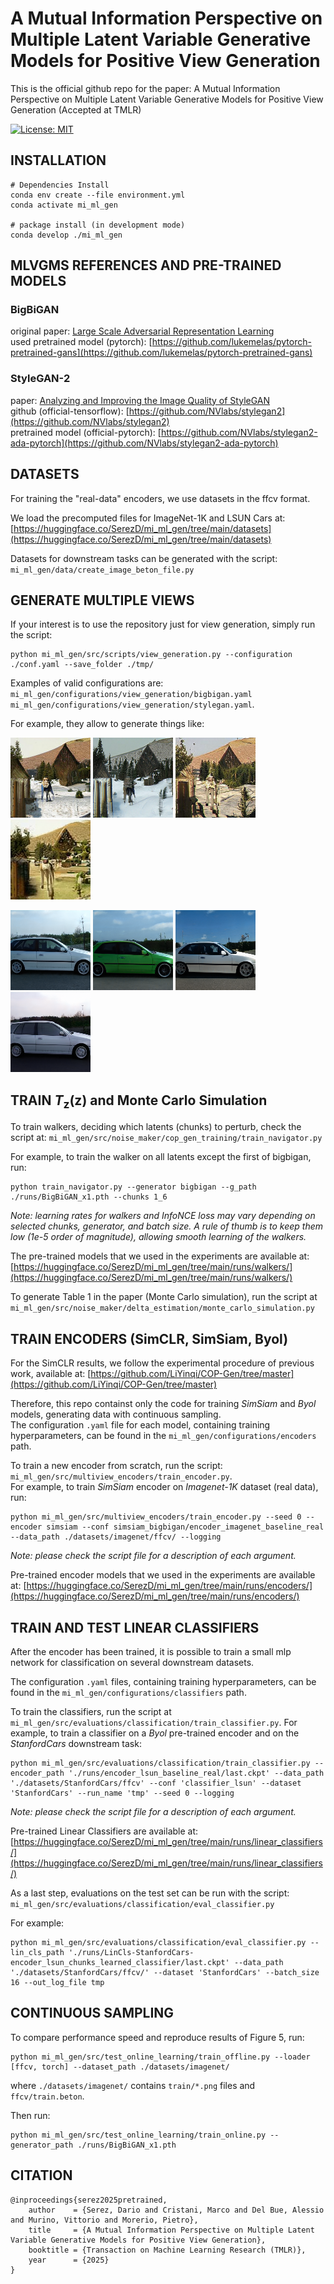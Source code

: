 
# A Mutual Information Perspective on Multiple Latent Variable Generative Models for Positive View Generation

This is the official github repo for the paper: A Mutual Information Perspective on Multiple Latent Variable Generative Models for Positive View Generation (Accepted at TMLR)

[![License: MIT](https://img.shields.io/badge/License-MIT-yellow.svg)](https://opensource.org/licenses/MIT)
<!-- [![arXiv](https://img.shields.io/badge/arXiv-2501.13718-red)](https://arxiv.org/abs/2501.13718) -->
<!--  [![TMLR](https://img.shields.io/badge/journal-TMLR-blue.svg)](URL_HERE) -->

## INSTALLATION

```
# Dependencies Install 
conda env create --file environment.yml
conda activate mi_ml_gen

# package install (in development mode)
conda develop ./mi_ml_gen
```

## MLVGMS REFERENCES AND PRE-TRAINED MODELS

### BigBiGAN

original paper: [Large Scale Adversarial Representation Learning](https://arxiv.org/abs/1907.02544)  
used pretrained model (pytorch): [https://github.com/lukemelas/pytorch-pretrained-gans](https://github.com/lukemelas/pytorch-pretrained-gans)

### StyleGAN-2

paper: [Analyzing and Improving the Image Quality of StyleGAN](https://arxiv.org/abs/1912.04958)   
github (official-tensorflow): [https://github.com/NVlabs/stylegan2](https://github.com/NVlabs/stylegan2)   
pretrained model (official-pytorch): [https://github.com/NVlabs/stylegan2-ada-pytorch](https://github.com/NVlabs/stylegan2-ada-pytorch)   

<!--
### NVAE 

paper: [NVAE: A Deep Hierarchical Variational Autoencoder](https://arxiv.org/abs/2007.03898)  
github (official): [https://github.com/NVlabs/NVAE](https://github.com/NVlabs/NVAE)  
github (used implementation): [https://github.com/SerezD/NVAE-from-scratch](https://github.com/SerezD/NVAE-from-scratch)  
-->

## DATASETS

For training the "real-data" encoders, we use datasets in the ffcv format.   

We load the precomputed files for ImageNet-1K and LSUN Cars at:   
[https://huggingface.co/SerezD/mi_ml_gen/tree/main/datasets](https://huggingface.co/SerezD/mi_ml_gen/tree/main/datasets)   

Datasets for downstream tasks can be generated with the script:  
`mi_ml_gen/data/create_image_beton_file.py`

## GENERATE MULTIPLE VIEWS 

If your interest is to use the repository just for view generation, simply run the script: 

```
python mi_ml_gen/src/scripts/view_generation.py --configuration ./conf.yaml --save_folder ./tmp/
```

Examples of valid configurations are:  
 `mi_ml_gen/configurations/view_generation/bigbigan.yaml`  
 `mi_ml_gen/configurations/view_generation/stylegan.yaml`.  

For example, they allow to generate things like:   

![b_var=0](images/b_var=0.png) ![b_var=1](images/b_var=1.png) ![b_var=2](images/b_var=2.png) ![b_var=3](images/b_var=3.png)

![s_var=0](images/s_var=0.png) ![s_var=1](images/s_var=1.png) ![s_var=2](images/s_var=2.png) ![s_var=3](images/s_var=3.png)

## TRAIN $T_\mathbf{z}(\mathbf{z})$ and Monte Carlo Simulation

To train walkers, deciding which latents (chunks) to perturb, check the script at: `mi_ml_gen/src/noise_maker/cop_gen_training/train_navigator.py` 

For example, to train the walker on all latents except the first of bigbigan, run:
```
python train_navigator.py --generator bigbigan --g_path ./runs/BigBiGAN_x1.pth --chunks 1_6
```

_Note: learning rates for walkers and InfoNCE loss may vary depending on selected chunks, generator, and batch size. A rule of thumb is to keep them low (1e-5 order of magnitude), allowing smooth learning of the walkers._

The pre-trained models that we used in the experiments are available at: [https://huggingface.co/SerezD/mi_ml_gen/tree/main/runs/walkers/](https://huggingface.co/SerezD/mi_ml_gen/tree/main/runs/walkers/)  

To generate Table 1 in the paper (Monte Carlo simulation), run the script at `mi_ml_gen/src/noise_maker/delta_estimation/monte_carlo_simulation.py`

## TRAIN ENCODERS (SimCLR, SimSiam, Byol)

For the SimCLR results, we follow the experimental procedure of previous work, available at: [https://github.com/LiYinqi/COP-Gen/tree/master](https://github.com/LiYinqi/COP-Gen/tree/master)

Therefore, this repo containst only the code for training _SimSiam_ and _Byol_ models, generating data with continuous sampling.  
The configuration `.yaml` file for each model, containing training hyperparameters, can be found in the `mi_ml_gen/configurations/encoders` path.

To train a new encoder from scratch, run the script: `mi_ml_gen/src/multiview_encoders/train_encoder.py`.  
For example, to train _SimSiam_ encoder on _Imagenet-1K_ dataset (real data), run:

```
python mi_ml_gen/src/multiview_encoders/train_encoder.py --seed 0 --encoder simsiam --conf simsiam_bigbigan/encoder_imagenet_baseline_real --data_path ./datasets/imagenet/ffcv/ --logging
```

_Note: please check the script file for a description of each argument._

Pre-trained encoder models that we used in the experiments are available at: [https://huggingface.co/SerezD/mi_ml_gen/tree/main/runs/encoders/](https://huggingface.co/SerezD/mi_ml_gen/tree/main/runs/encoders/) 

## TRAIN AND TEST LINEAR CLASSIFIERS

After the encoder has been trained, it is possible to train a small mlp network for classification on several downstream datasets.  

The configuration `.yaml` files, containing training hyperparameters, can be found in the `mi_ml_gen/configurations/classifiers` path.

To train the classifiers, run the script at `mi_ml_gen/src/evaluations/classification/train_classifier.py`. For example, to train a classifier on a _Byol_ pre-trained encoder and on the _StanfordCars_ downstream task: 

```
python mi_ml_gen/src/evaluations/classification/train_classifier.py --encoder_path './runs/encoder_lsun_baseline_real/last.ckpt' --data_path './datasets/StanfordCars/ffcv' --conf 'classifier_lsun' --dataset 'StanfordCars' --run_name 'tmp' --seed 0 --logging
```

_Note: please check the script file for a description of each argument._

Pre-trained Linear Classifiers are available at: [https://huggingface.co/SerezD/mi_ml_gen/tree/main/runs/linear_classifiers/](https://huggingface.co/SerezD/mi_ml_gen/tree/main/runs/linear_classifiers/)

As a last step, evaluations on the test set can be run with the script: `mi_ml_gen/src/evaluations/classification/eval_classifier.py`

For example: 

```
python mi_ml_gen/src/evaluations/classification/eval_classifier.py --lin_cls_path './runs/LinCls-StanfordCars-encoder_lsun_chunks_learned_classifier/last.ckpt' --data_path './datasets/StanfordCars/ffcv/' --dataset 'StanfordCars' --batch_size 16 --out_log_file tmp
```

<!-- ## NVAE ABLATIONS -->

## CONTINUOUS SAMPLING

To compare performance speed and reproduce results of Figure 5, run: 

```
python mi_ml_gen/src/test_online_learning/train_offline.py --loader [ffcv, torch] --dataset_path ./datasets/imagenet/
```

where `./datasets/imagenet/` contains `train/*.png` files and `ffcv/train.beton`.  

Then run:

```
python mi_ml_gen/src/test_online_learning/train_online.py --generator_path ./runs/BigBiGAN_x1.pth
```

## CITATION

```
@inproceedings{serez2025pretrained,
    author    = {Serez, Dario and Cristani, Marco and Del Bue, Alessio and Murino, Vittorio and Morerio, Pietro},
    title     = {A Mutual Information Perspective on Multiple Latent Variable Generative Models for Positive View Generation},
    booktitle = {Transaction on Machine Learning Research (TMLR)},
    year      = {2025}
}
```

<!--
```
@inproceedings{serez2025pretrained,
    author    = {Serez, Dario and Cristani, Marco and Del Bue, Alessio and Murino, Vittorio and Morerio, Pietro},
    title     = {A Mutual Information Perspective on Multiple Latent Variable Generative Models for Positive View Generation},
    booktitle = {Transaction on Machine Learning Research (TMLR)},
    month     = {xxxxx},
    year      = {2025},
    pages     = {xxxx-xxxx}
}
```
-->
